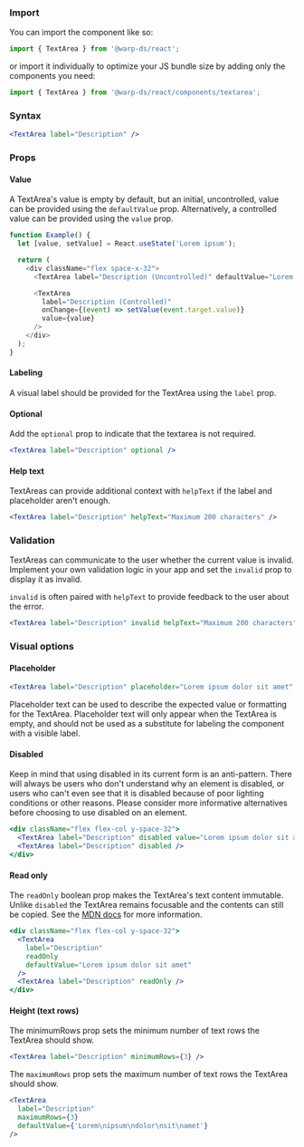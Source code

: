 ### Import

You can import the component like so:
```js
import { TextArea } from '@warp-ds/react';
```

or import it individually to optimize your JS bundle size by adding only the components you need:
```js
import { TextArea } from '@warp-ds/react/components/textarea';

```

### Syntax

```jsx
<TextArea label="Description" />
```

### Props

<api-table type=react component="TextArea" />

#### Value

A TextArea's value is empty by default, but an initial, uncontrolled, value can be provided using the `defaultValue` prop. Alternatively, a controlled value can be provided using the `value` prop.

```js
function Example() {
  let [value, setValue] = React.useState('Lorem ipsum');

  return (
    <div className="flex space-x-32">
      <TextArea label="Description (Uncontrolled)" defaultValue="Lorem ipsum" />

      <TextArea
        label="Description (Controlled)"
        onChange={(event) => setValue(event.target.value)}
        value={value}
      />
    </div>
  );
}
```

#### Labeling

A visual label should be provided for the TextArea using the `label` prop.

#### Optional

Add the `optional` prop to indicate that the textarea is not required.

```jsx
<TextArea label="Description" optional />
```

#### Help text

TextAreas can provide additional context with `helpText` if the label and placeholder aren't enough.

```jsx
<TextArea label="Description" helpText="Maximum 200 characters" />
```

### Validation

TextAreas can communicate to the user whether the current value is invalid.
Implement your own validation logic in your app and set the `invalid` prop to display it as invalid.

`invalid` is often paired with `helpText` to provide feedback to the user about the error.

```jsx
<TextArea label="Description" invalid helpText="Maximum 200 characters" />
```

### Visual options

#### Placeholder

```jsx
<TextArea label="Description" placeholder="Lorem ipsum dolor sit amet" />
```

Placeholder text can be used to describe the expected value or formatting for the TextArea. Placeholder text will only appear when the TextArea is empty, and should not be used as a substitute for labeling the component with a visible label.

#### Disabled

Keep in mind that using disabled in its current form is an anti-pattern. There will always be users who don't understand why an element is disabled, or users who can't even see that it is disabled because of poor lighting conditions or other reasons. Please consider more informative alternatives before choosing to use disabled on an element.

```jsx
<div className="flex flex-col y-space-32">
  <TextArea label="Description" disabled value="Lorem ipsum dolor sit amet" />
  <TextArea label="Description" disabled />
</div>
```

#### Read only

The `readOnly` boolean prop makes the TextArea's text content immutable. Unlike `disabled` the TextArea remains focusable and the contents can still be copied. See the [MDN docs](https://developer.mozilla.org/en-US/docs/Web/HTML/Attributes/readonly)
 for more information.

```jsx
<div className="flex flex-col y-space-32">
  <TextArea
    label="Description"
    readOnly
    defaultValue="Lorem ipsum dolor sit amet"
  />
  <TextArea label="Description" readOnly />
</div>
```

#### Height (text rows)

The minimumRows prop sets the minimum number of text rows the TextArea should show.

```jsx
<TextArea label="Description" minimumRows={3} />
```

The `maximumRows` prop sets the maximum number of text rows the TextArea should show.

```jsx
<TextArea
  label="Description"
  maximumRows={3}
  defaultValue={'Lorem\nipsum\ndolor\nsit\namet'}
/>
```

